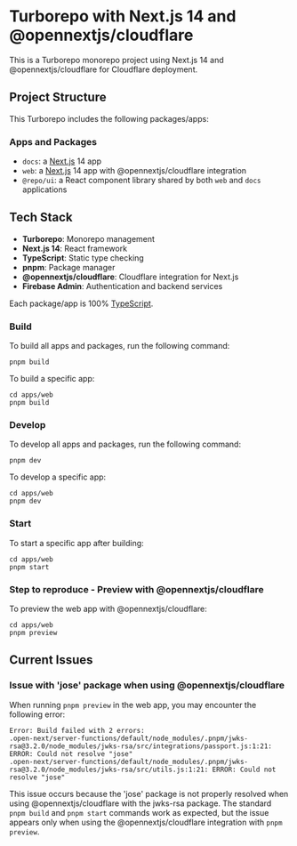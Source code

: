 # Turborepo with Next.js 14 and @opennextjs/cloudflare

This is a Turborepo monorepo project using Next.js 14 and @opennextjs/cloudflare for Cloudflare deployment.

## Project Structure

This Turborepo includes the following packages/apps:

### Apps and Packages

- `docs`: a [Next.js](https://nextjs.org/) 14 app
- `web`: a [Next.js](https://nextjs.org/) 14 app with @opennextjs/cloudflare integration
- `@repo/ui`: a React component library shared by both `web` and `docs` applications

## Tech Stack

- **Turborepo**: Monorepo management
- **Next.js 14**: React framework
- **TypeScript**: Static type checking
- **pnpm**: Package manager
- **@opennextjs/cloudflare**: Cloudflare integration for Next.js
- **Firebase Admin**: Authentication and backend services

Each package/app is 100% [TypeScript](https://www.typescriptlang.org/).

### Build

To build all apps and packages, run the following command:

```
pnpm build
```

To build a specific app:

```
cd apps/web
pnpm build
```

### Develop

To develop all apps and packages, run the following command:

```
pnpm dev
```

To develop a specific app:

```
cd apps/web
pnpm dev
```

### Start

To start a specific app after building:

```
cd apps/web
pnpm start
```

### Step to reproduce - Preview with @opennextjs/cloudflare

To preview the web app with @opennextjs/cloudflare:

```
cd apps/web
pnpm preview
```

## Current Issues

### Issue with 'jose' package when using @opennextjs/cloudflare

When running `pnpm preview` in the web app, you may encounter the following error:

```
Error: Build failed with 2 errors:
.open-next/server-functions/default/node_modules/.pnpm/jwks-rsa@3.2.0/node_modules/jwks-rsa/src/integrations/passport.js:1:21: ERROR: Could not resolve "jose"
.open-next/server-functions/default/node_modules/.pnpm/jwks-rsa@3.2.0/node_modules/jwks-rsa/src/utils.js:1:21: ERROR: Could not resolve "jose"
```

This issue occurs because the 'jose' package is not properly resolved when using @opennextjs/cloudflare with the jwks-rsa package. The standard `pnpm build` and `pnpm start` commands work as expected, but the issue appears only when using the @opennextjs/cloudflare integration with `pnpm preview`.

